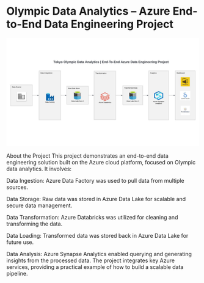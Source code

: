 # Olympic Data Analytics – Azure End-to-End Data Engineering Project
![Project Overview](https://github.com/OsamaELsohafy/Olympic-Data-Analytics--Azure-End-To-End-Data-Engineering-Project/blob/main/Project%20Overview.png)

About the Project
This project demonstrates an end-to-end data engineering solution built on the Azure cloud platform, focused on Olympic data analytics. It involves:

Data Ingestion: Azure Data Factory was used to pull data from multiple sources.

Data Storage: Raw data was stored in Azure Data Lake for scalable and secure data management.

Data Transformation: Azure Databricks was utilized for cleaning and transforming the data.

Data Loading: Transformed data was stored back in Azure Data Lake for future use.

Data Analysis: Azure Synapse Analytics enabled querying and generating insights from the processed data.
The project integrates key Azure services, providing a practical example of how to build a scalable data pipeline.
